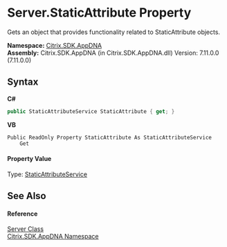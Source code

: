# Server.StaticAttribute Property 
 

Gets an object that provides functionality related to StaticAttribute objects.

**Namespace:**&nbsp;[Citrix.SDK.AppDNA](index.md)<br />**Assembly:**&nbsp;Citrix.SDK.AppDNA (in Citrix.SDK.AppDNA.dll) Version: 7.11.0.0 (7.11.0.0)

## Syntax

**C#**
```csharp
public StaticAttributeService StaticAttribute { get; }
```

**VB**
```vbnet
Public ReadOnly Property StaticAttribute As StaticAttributeService
	Get
```


#### Property Value
Type: <a href="d05f4036-e3a4-4790-6a01-e3be267e16d0">StaticAttributeService</a>

## See Also


#### Reference
<a href="9526f2d1-4eea-2d1b-5877-370f5ea93fd1">Server Class</a><br /><a href="fe2d265b-410b-8b11-1eb4-a790e0b062bf">Citrix.SDK.AppDNA Namespace</a><br />